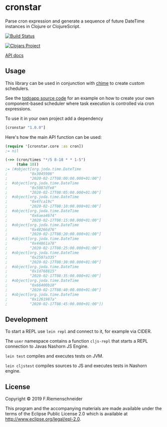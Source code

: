 # cronstar

Parse cron expression and generate a sequence of future DateTime
instances in Clojure or ClojureScript.

[![Build Status](https://travis-ci.org/friemen/cronstar.png?branch=master)](https://travis-ci.org/friemen/cronstar)

[![Clojars Project](http://clojars.org/cronstar/latest-version.svg)](http://clojars.org/cronstar)

[API docs](https://friemen.github.com/cronstar)


## Usage

This library can be used in conjunction with
[chime](https://github.com/jarohen/chime) to create custom schedulers.

See the [todoapp source
code](https://github.com/friemen/clj-todoapp-example) for an example
on how to create your own component-based scheduler where task
execution is controlled via cron expressions.

To use it in your own project add a dependency

```clojure
[cronstar "1.0.0"]
```

Here's how the main API function can be used:

```clojure
(require '[cronstar.core :as cron])
;= nil

(->> (cron/times "*/5 8-18 * * 1-5")
     (take 10))
;= (#object[org.joda.time.DateTime
;          "0x3045906"
;          "2020-02-17T08:00:00.000+01:00"]
;  #object[org.joda.time.DateTime
;          "0x5087dfe8"
;          "2020-02-17T08:05:00.000+01:00"]
;  #object[org.joda.time.DateTime
;          "0x4fca19c"
;          "2020-02-17T08:10:00.000+01:00"]
;  #object[org.joda.time.DateTime
;          "0x6aea4674"
;          "2020-02-17T08:15:00.000+01:00"]
;  #object[org.joda.time.DateTime
;          "0x48266d76"
;          "2020-02-17T08:20:00.000+01:00"]
;  #object[org.joda.time.DateTime
;          "0x44861a78"
;          "2020-02-17T08:25:00.000+01:00"]
;  #object[org.joda.time.DateTime
;          "0x2597a335"
;          "2020-02-17T08:30:00.000+01:00"]
;  #object[org.joda.time.DateTime
;          "0x1d768815"
;          "2020-02-17T08:35:00.000+01:00"]
;  #object[org.joda.time.DateTime
;          "0x66400b10"
;          "2020-02-17T08:40:00.000+01:00"]
;  #object[org.joda.time.DateTime
;          "0x1261987a"
;          "2020-02-17T08:45:00.000+01:00"])

```



## Development

To start a REPL use `lein repl` and connect to it, for example via
CIDER.

The `user` namespace contains a function `cljs-repl` that starts a
REPL connection to Javas Nashorn JS Engine.

`lein test` compiles and executes tests on JVM.

`lein cljstest` compiles sources to JS and executes tests in Nashorn engine.


## License

Copyright © 2019 F.Riemenschneider

This program and the accompanying materials are made available under the
terms of the Eclipse Public License 2.0 which is available at
http://www.eclipse.org/legal/epl-2.0.
